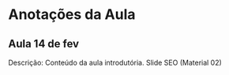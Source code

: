 # Anotações da Aula

## Aula 14 de fev

Descrição:
Conteúdo da aula introdutória. Slide SEO (Material 02)